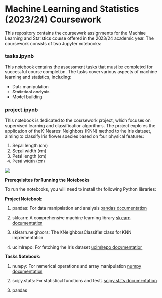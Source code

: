 # Machine Learning and Statistics (2023/24) Coursework

This repository contains the coursework assignments for the Machine Learning and Statistics course offered in the 2023/24 academic year. The coursework consists of two Jupyter notebooks:

### **tasks.ipynb**

This notebook contains the assessment tasks that must be completed for successful course completion. The tasks cover various aspects of machine learning and statistics, including:

* Data manipulation
* Statistical analysis
* Model building

### **project.ipynb**

This notebook is dedicated to the coursework project, which focuses on supervised learning and classification algorithms. The project explores the application of the K-Nearest Neighbors (KNN) method to the Iris dataset, aiming to classify Iris flower species based on four physical features:

1. Sepal length (cm)
2. Sepal width (cm)
3. Petal length (cm)
4. Petal width (cm)

<img src='https://i.pinimg.com/originals/d0/13/80/d0138020233e0faf1faf899c1f3507c8.png'>

**Prerequisites for Running the Notebooks**

To run the notebooks, you will need to install the following Python libraries:

**Project Notebook:**

1. pandas: For data manipulation and analysis
    [pandas documentation](https://pandas.pydata.org/docs/)

2. sklearn: A comprehensive machine learning library
    [sklearn documentation](https://scikit-learn.org/stable/)

3. sklearn.neighbors: The KNeighborsClassifier class for KNN implementation

4. ucimlrepo: For fetching the Iris dataset
    [ucimlrepo documentation](https://archive.ics.uci.edu/dataset/53/iris)

**Tasks Notebook:**

1. numpy: For numerical operations and array manipulation
    [numpy documentation](https://numpy.org/doc/)

2. scipy.stats: For statistical functions and tests
    [scipy.stats documentation](https://docs.scipy.org/doc/scipy/reference/stats.html)

3. pandas